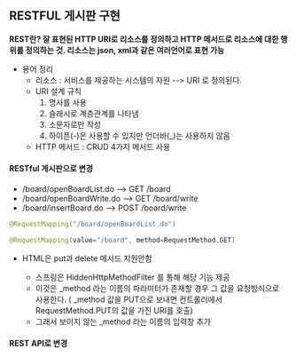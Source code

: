 ## RESTFUL 게시판 구현

**REST란? 잘 표현된 HTTP URI로 리소스를 정의하고 HTTP 메서드로 리소스에 대한 행위를 정의하는 것. 리소스는 json, xml과 같은 여러언어로 표현 가능**

* 용어 정리 
  * 리소스 : 서비스를 제공하는 시스템의 자원 --> URI 로 정의된다. 
  * URI 설계 규칙 
    1. 명사를 사용 
    2. 슬래시로 계층관계를 나타냄 
    3. 소문자로만 작성
    4. 하이픈(-)은 사용할 수 있지만 언더바(_)는 사용하지 않음 
  * HTTP 메서드 : CRUD 4가지 메서드 사용 



#### RESTful 게시판으로 변경 

- /board/openBoardList.do --> GET /board
- /board/openBoardWrite.do --> GET /board/write
- /board/insertBoard.do --> POST /board/write

```java
@RequestMapping("/board/openBoardList.do")

@RequestMapping(value="/board", method=RequestMethod.GET)
```



- HTML은 put과 delete 메서드 지원안함 

  - 스프링은 HiddenHttpMethodFilter 를 통해 해당 기능 제공
  - 이것은 _method 라는 이름의 파라미터가 존재할 경우 그 값을 요청방식으로 사용한다. ( _method 값을 PUT으로 보내면 컨트롤러에서 RequestMethod.PUT의 값을 가진 URI를 호출)
  - 그래서 보이지 않는 _method 라는 이름의 입력창 추가 

  

#### REST API로 변경 





